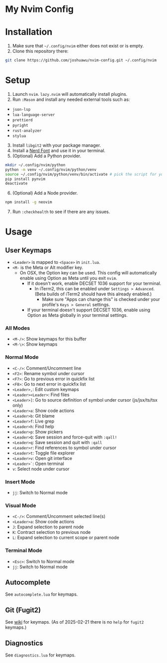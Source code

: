 # My Nvim Config

# Installation

1. Make sure that `~/.config/nvim` either does not exist or is empty.
2. Clone this repository there:
```sh
git clone https://github.com/joshuawu/nvim-config.git ~/.config/nvim
```

# Setup

1. Launch `nvim`. `lazy.nvim` will automatically install plugins.
2. Run `:Mason` and install any needed external tools such as:
  - `json-lsp`
  - `lua-language-server`
  - `prettierd`
  - `pyright`
  - `rust-analyzer`
  - `stylua`
3. Install `libgit2` with your package manager.
4. Install a [Nerd Font](https://www.nerdfonts.com/) and use it in your terminal.
5. (Optional) Add a Python provider.
```sh
mkdir ~/.config/nvim/python
python -m venv ~/.config/nvim/python/venv
source ~/.config/nvim/python/venv/bin/activate # pick the script for your shell
pip install pynvim
deactivate
```
6. (Optional) Add a Node provider.
```sh
npm install -g neovim
```
7. Run `:checkhealth` to see if there are any issues.

# Usage

## User Keymaps
- `<Leader>` is mapped to `<Space>` in `init.lua`.
- `<M-` is the Meta or Alt modifier key.
  - On OSX, the Option key can be used. This config will automatically enable using Option as Meta until you exit `nvim`.
    - If it doesn't work, enable DECSET 1036 support for your terminal.
      - In iTerm2, this can be enabled under `Settings > Advanced`. (Beta builds of iTerm2 should have this already enabled.)
        - Make sure "Apps can change this" is checked under your profile's `Keys > General` settings.
    - If your terminal doesn't support DECSET 1036, enable using Option as Meta globally in your terminal settings.

### All Modes
- `<M-/>`: Show keymaps for this buffer
- `<M-\>`: Show keymaps

### Normal Mode
- `<C-/>`: Comment/Uncomment line
- `<F2>`: Rename symbol under cursor
- `<F7>`: Go to previous error in quickfix list
- `<F8>`: Go to next error in quickfix list
- `<Leader>,`: Edit custom keymaps
- `<Leader><Leader>`: Find files
- `<Leader>]`: Go to source definition of symbol under cursor (js/jsx/ts/tsx only)
- `<Leader>a`: Show code actions
- `<Leader>b`: Git blame
- `<Leader>f`: Live grep
- `<Leader>h`: Find help
- `<Leader>p`: Show pickers
- `<Leader>Q`: Save session and force-quit with `:qall!`
- `<Leader>q`: Save session and quit with `:qall`
- `<Leader>r`: Find references to symbol under cursor
- `<Leader>t`: Toggle file explorer
- `<Leader>v`: Open git interface
- ``<Leader>`​``: Open terminal
- `v`: Select node under cursor

### Insert Mode
- `jj`: Switch to Normal mode

### Visual Mode
- `<C-/>`: Comment/Uncomment selected line(s)
- `<Leader>a`: Show code actions
- `J`: Expand selection to parent node
- `K`: Contract selection to previous node
- `L`: Expand selection to current scope or parent node

### Terminal Mode
- `<Esc>`: Switch to Normal mode
- `jj`: Switch to Normal mode

## Autocomplete
See `autocomplete.lua` for keymaps.

## Git (Fugit2)
See [wiki](https://github.com/SuperBo/fugit2.nvim/wiki/%E2%8C%A8%EF%B8%8F-Usage-and-Keymap) for keymaps.
(As of 2025-02-21 there is no `help` for `fugit2` keymaps.)

## Diagnostics
See `diagnostics.lua` for keymaps.
